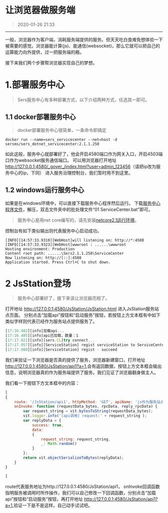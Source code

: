 # 让浏览器做服务端
>2020-01-26 21:33

------------


  一般，浏览器作为客户端，消耗服务端提供的服务。但天天吃白食难免想体验一下被需要的感觉。浏览器能计算(js)、能通信(websocket)，那么它就可以把自己的运算能力向外提供，过一把服务端的瘾。

接下来我们两个步骤帮浏览器实现自己的梦想。


# 1.部署服务中心
>Sers服务中心有多种部署方式，以下介绍两种方式，任选其一即可。

## 1.1 docker部署服务中心
>docker部署服务中心很简单，一条命令即搞定

```shell
docker run --name=sers_servicecenter --net=host -d sersms/sers_dotnet_servicecenter:2.1.1.250
```

如此这般，服务中心就部署好了，他会开启4580端口作为网关入口，开启4503端口作为websocket服务通信端口。
可以用浏览器打开地址 <http://127.0.0.1:4580/_gover_/index.html?user=admin_123456>（请把ip改为服务中心的ip，下同） 进入服务治理控制台，我们暂时用不到这里。


## 1.2 windows运行服务中心
如果是在windows环境中，可以直接下载服务中心程序然后运行。
下载[服务中心程序文件](https://sersms.github.io/file/Sers/Sers2.1.1.250/SersPublish2.1.1.250.zip)，解压，双击文件夹中的批处理文件“01 ServiceCenter.bat”即可。
>服务中心是用net core编写的，请先安装[netcore2.1运行环境](https://sersms.github.io/?md/解析Sers微服务/0.1windows安装netcore2.1运行环境.md)。

控制台有如下类似输出则代表服务中心启动成功。
```
[INFO][14:57:33.9310][WebHost]will listening on: http://*:4580
[INFO][14:57:33.9323][WebHost]wwwroot : ......\wwwroot
Hosting environment: Production
Content root path: ......\Sers2.1.1.250\ServiceCenter
Now listening on: http://[::]:4580
Application started. Press Ctrl+C to shut down.
```


# 2 JsStation登场
>服务中心部署好了，接下来该让浏览器亮相了。

打开地址 <http://127.0.0.1:4580/JsStation/JsStation.html> 进入JsStation服务站点页面。
分别点击“加载api”按钮和“启动服务”按钮，若按钮上方文本框有中如下类似字样则代表已经作为服务站点提供服务了。

```javascript
[17:16.482][info]加载api...
[17:16.485][info]api已加载，数量：1
[17:17.821][info][sers.CL]try connect...
[17:17.957][info][ServiceStation] regist serviceStation to ServiceCenter...
[17:17.980][info][ServiceStation] regist - succeed
```
 我们来验证一下浏览器是否真的提供了服务，浏览器新建窗口，打开地址 <http://127.0.0.1:4580/JsStation/api1?a=1>,会有返回数据，按钮上方文本框会输出信息，说明浏览器真的作为服务端提供了服务。我们见证了浏览器翻身做主人。
 
我们看一下按钮下方文本框中的内容：
```javascript
[
{
    route: '/JsStation/api1', httpMethod: 'GET', apiName: 'js作为服务站点',
    onInvoke: function (requestData_bytes, rpcData, reply_rpcData) {
        var request_string = vit.bytesToString(requestData_bytes);
        vit.logger.info('[api调用] request:' + request_string );
        var replyData = {
            success: true,
            data:
            {
                request_string: request_string,
                _: Math.random()
            }
        };
        return vit.objectSerializeToBytes(replyData);
    }
}

]

```
route代表服务地址为http://127.0.0.1:4580/JsStation/api1， onInvoke回调函数指明服务被调用时所作操作，我们可以自己修改一下回调函数，分别点击“加载api”按钮和“启动服务”按钮，再打开地址 <http://127.0.0.1:4580/JsStation/api1?a=1>,验证一下是不是这样。自己动手试试吧。




